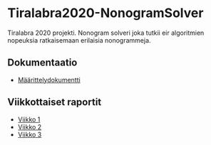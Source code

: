 # Tiralabra2020-NonogramSolver

Tiralabra 2020 projekti. Nonogram solveri joka tutkii eir algoritmien nopeuksia ratkaisemaan erilaisia nonogrammeja. 

## Dokumentaatio

* [Määrittelydokumentti](https://github.com/Lkonsta/Tiralabra2020-NonogramSolver/blob/master/dokumentaatio/Maarittelydokumentti.md)

## Viikkottaiset raportit

* [Viikko 1](https://github.com/Lkonsta/Tiralabra2020-NonogramSolver/blob/master/dokumentaatio/viikko_raportti_1.md)
* [Viikko 2](https://github.com/Lkonsta/Tiralabra2020-NonogramSolver/blob/master/dokumentaatio/viikko_raportti_2.md)
* [Viikko 3](https://github.com/Lkonsta/Tiralabra2020-NonogramSolver/blob/master/dokumentaatio/viikko_raportti_3.md)

